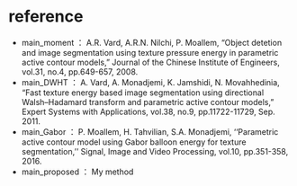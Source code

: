 # reference
- main_moment ： A.R. Vard, A.R.N. Nilchi, P. Moallem, “Object detetion and image segmentation using texture pressure energy in parametric active contour models,” Journal of the Chinese Institute of Engineers, vol.31, no.4, pp.649-657, 2008.
- main_DWHT ： A. Vard, A. Monadjemi, K. Jamshidi, N. Movahhedinia, “Fast texture energy based image segmentation using directional Walsh–Hadamard transform and parametric active contour models,” Expert Systems with Applications, vol.38, no.9, pp.11722-11729, Sep. 2011.
- main_Gabor ： P. Moallem, H. Tahvilian, S.A. Monadjemi, ‘‘Parametric active contour model using Gabor balloon energy for texture segmentation,’’ Signal, Image and Video Processing, vol.10, pp.351-358, 2016.
- main_proposed ： My method